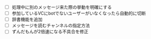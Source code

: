 - [ ] 処理中に別のメッセージ来た際の挙動を明確にする
- [ ] 参加しているVCにbotでないユーザーがいなくなったら自動的に切断
- [ ] 辞書機能を追加
- [ ] メッセージを読むチャンネルの指定方法
- [ ] ずんだもんが2倍速になる不具合を修正

